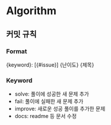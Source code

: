 # Algorithm

## 커밋 규칙

### Format

{keyword}: [{#issue}] {난이도} {제목}

### Keyword

- solve: 풀이에 성공한 새 문제 추가
- fail: 풀이에 실패한 새 문제 추가
- improve: 새로운 성공 풀이를 추가한 문제
- docs: readme 등 문서 수정
